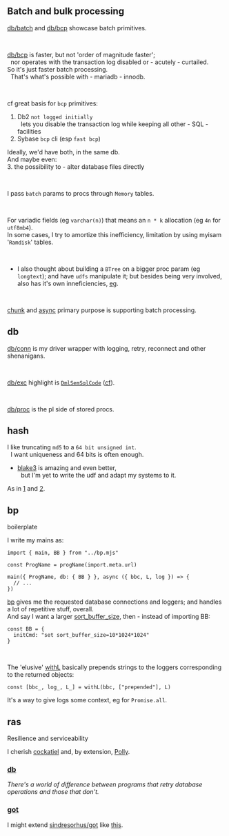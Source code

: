 ## Batch and bulk processing

[db/batch](https://github.com/leosbotelho/node-prelude-1/blob/main/db/batch.mjs) and [db/bcp](https://github.com/leosbotelho/node-prelude-1/blob/main/db/bcp.mjs) showcase batch primitives.

<br>

[db/bcp](https://github.com/leosbotelho/node-prelude-1/blob/main/db/bcp.mjs) is faster, but not 'order of magnitude faster';  
&nbsp; nor operates with the transaction log disabled or - acutely - curtailed.  
So it's just faster batch processing.  
&nbsp; That's what's possible with - mariadb - innodb.

<br>

cf
great basis for `bcp` primitives:
1. Db2 `not logged initially`  
&nbsp; lets you disable the transaction log while keeping all other - SQL - facilities
2. Sybase `bcp` cli (esp `fast bcp`)

Ideally, we'd have both, in the same db.  
And maybe even:  
3. the possibility to - alter database files directly

<br>

I pass `batch` params to procs through `Memory` tables.  

<br>

For variadic fields (eg `varchar(n)`) that means an `n * k` allocation (eg `4n` for `utf8mb4`).  
In some cases, I try to amortize this inefficiency, limitation by using myisam '`Ramdisk`' tables.

<br>

- I also thought about building a `BTree` on a bigger proc param (eg `longtext`); and have `udfs` manipulate it; but besides being very involved, also has it's own inneficiencies, [eg](https://gist.github.com/leosbotelho/1759e60eac8d8175825e09546eddb4d0).

<br>

[chunk](https://github.com/leosbotelho/node-prelude-1/blob/main/chunk.mjs) and [async](https://github.com/leosbotelho/node-prelude-1/blob/main/async.mjs) primary purpose is supporting batch processing.

## db

[db/conn](https://github.com/leosbotelho/node-prelude-1/blob/main/db/conn.mjs) is my driver wrapper with logging, retry, reconnect and other shenanigans. 

<br>

[db/exc](https://github.com/leosbotelho/node-prelude-1/blob/main/db/exc.mjs) highlight is [`DmlSemSqlCode`](https://github.com/leosbotelho/node-prelude-1/blob/main/db/exc.mjs#L5) ([cf](https://gist.github.com/leosbotelho/940cc5961f1beba362621e6386dd4b3e#file-db2-err-diff-eg-pl)).

<br>

[db/proc](https://github.com/leosbotelho/node-prelude-1/blob/main/db/proc.mjs) is the pl side of stored procs.

## hash

I like truncating `md5` to a `64 bit unsigned int`.  
&nbsp; I want uniqueness and 64 bits is often enough.
- [blake3](https://github.com/BLAKE3-team/BLAKE3) is amazing and even better,  
&nbsp; but I'm yet to write the udf and adapt my systems to it.

As in [1](https://github.com/leosbotelho/node-prelude-1/blob/main/hash.mjs#L10) and [2](https://gist.github.com/leosbotelho/c8c57d7dfc3a8509ef3659349a779766#file-md5-u64-fn-sql).

## bp
boilerplate

I write my mains as:
```
import { main, BB } from "../bp.mjs"

const ProgName = progName(import.meta.url)

main({ ProgName, db: { BB } }, async ({ bbc, L, log }) => {
  // ...
})
```

[bp](https://github.com/leosbotelho/node-prelude-1/blob/main/bp.mjs) gives me the requested database connections and loggers; and handles a lot of repetitive stuff, overall.  
And say I want a larger [sort_buffer_size](https://gist.github.com/leosbotelho/45ff8cf194e534c378da5915e1cbe08b?permalink_comment_id=4281476#gistcomment-4281476), then - instead of importing BB:
```
const BB = {
  initCmd: "set sort_buffer_size=10*1024*1024"
}
```

<br>

The 'elusive' [withL](https://github.com/leosbotelho/node-prelude-1/blob/main/bp.mjs#L71)  basically prepends strings to the loggers corresponding to the returned objects:
```
const [bbc_, log_, L_] = withL(bbc, ["prepended"], L)
```

It's a way to give logs some context, eg for `Promise.all`.

## ras
Resilience and serviceability

I cherish [cockatiel](https://github.com/connor4312/cockatiel) and, by extension, [Polly](https://github.com/App-vNext/Polly).

### [db](https://github.com/leosbotelho/node-prelude-1/blob/main/ras.mjs#L35)

_There's a world of difference between programs that retry database operations and those that don't._

### [got](https://github.com/leosbotelho/node-prelude-1/blob/main/ras.mjs#L80)

I might extend [sindresorhus/got](https://github.com/sindresorhus/got) like [this](https://gist.github.com/leosbotelho/6cc69aec616ea6646535aaa62f304ef9).
